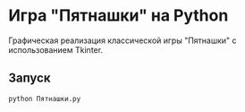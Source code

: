 # Игра "Пятнашки" на Python

Графическая реализация классической игры "Пятнашки" с использованием Tkinter.

## Запуск

```bash
python Пятнашки.py
